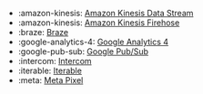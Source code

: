 <!-- To add an entry, first add an SVG logo in overrides/.icons, then add a new line item in the table. Wrap the icon filename in colons to reference it. -->

<div class="grid cards" markdown>

- :amazon-kinesis: [Amazon Kinesis Data Stream](../data/destinations/kinesis-data-stream.md)
- :amazon-kinesis: [Amazon Kinesis Firehose](../data/destinations/kinesis-firehose.md)
- :braze: [Braze](../data/destinations/braze.md)
- :google-analytics-4: [Google Analytics 4](../data/destinations/google-analytics-4.md)
- :google-pub-sub: [Google Pub/Sub](../data/destinations/google-pub-sub.md)
- :intercom: [Intercom](../data/destinations/intercom.md)
- :iterable: [Iterable](../data/destinations/iterable.md)
- :meta: [Meta Pixel](../data/destinations/meta-pixel.md)

</div>